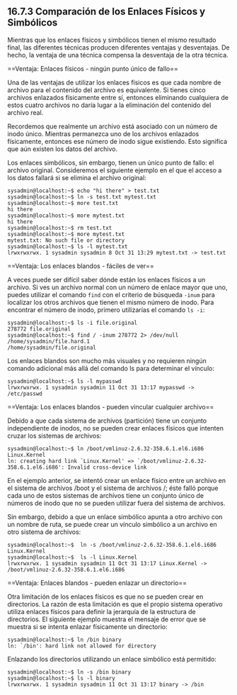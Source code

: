 ## 16.7.3 Comparación de los Enlaces Físicos y Simbólicos
Mientras que los enlaces físicos y simbólicos tienen el mismo resultado final, las diferentes técnicas producen diferentes ventajas y desventajas. De hecho, la ventaja de una técnica compensa la desventaja de la otra técnica.

==Ventaja: Enlaces físicos - ningún punto único de fallo==

Una de las ventajas de utilizar los enlaces físicos es que cada nombre de archivo para el contenido del archivo es equivalente. Si tienes cinco archivos enlazados físicamente entre sí, entonces eliminando cualquiera de estos cuatro archivos no daría lugar a la eliminación del contenido del archivo real.

Recordemos que realmente un archivo está asociado con un número de inodo único. Mientras permanezca uno de los archivos enlazados físicamente, entonces ese número de inodo sigue existiendo. Esto significa que aún existen los datos del archivo.

Los enlaces simbólicos, sin embargo, tienen un único punto de fallo: el archivo original. Consideremos el siguiente ejemplo en el que el acceso a los datos fallará si se elimina el archivo original:

```shell-session
sysadmin@localhost:~$ echo "hi there" > test.txt
sysadmin@localhost:~$ ln -s test.txt mytest.txt
sysadmin@localhost:~$ more test.txt
hi there
sysadmin@localhost:~$ more mytest.txt
hi there
sysadmin@localhost:~$ rm test.txt
sysadmin@localhost:~$ more mytest.txt
mytest.txt: No such file or directory
sysadmin@localhost:~$ ls -l mytest.txt
lrwxrwxrwx. 1 sysadmin sysadmin 8 Oct 31 13:29 mytest.txt -> test.txt
```

==Ventaja: Los enlaces blandos - fáciles de ver==

A veces puede ser difícil saber dónde están los enlaces físicos a un archivo. Si ves un archivo normal con un número de enlace mayor que uno, puedes utilizar el comando `find` con el criterio de búsqueda `-inum` para localizar los otros archivos que tienen el mismo número de inodo. Para encontrar el número de inodo, primero utilizarías el comando `ls -i`:

```shell-session
sysadmin@localhost:~$ ls -i file.original 
278772 file.original
sysadmin@localhost:~$ find / -inum 278772 2> /dev/null
/home/sysadmin/file.hard.1
/home/sysadmin/file.original
```

Los enlaces blandos son mucho más visuales y no requieren ningún comando adicional más allá del comando ls para determinar el vínculo:

```shell-session
sysadmin@localhost:~$ ls -l mypasswd
lrwxrwxrwx. 1 sysadmin sysadmin 11 Oct 31 13:17 mypasswd -> /etc/passwd
```

==Ventaja: Los enlaces blandos - pueden vincular cualquier archivo==

Debido a que cada sistema de archivos (partición) tiene un conjunto independiente de inodos, no se pueden crear enlaces físicos que intenten cruzar los sistemas de archivos:

```shell-session
sysadmin@localhost:~$ ln /boot/vmlinuz-2.6.32-358.6.1.el6.i686 Linux.Kernel
ln: creating hard link `Linux.Kernel' => `/boot/vmlinuz-2.6.32-358.6.1.el6.i686': Invalid cross-device link
```

En el ejemplo anterior, se intentó crear un enlace físico entre un archivo en el sistema de archivos /boot y el sistema de archivos /; éste falló porque cada uno de estos sistemas de archivos tiene un conjunto único de números de inodo que no se pueden utilizar fuera del sistema de archivos.

Sin embargo, debido a que un enlace simbólico apunta a otro archivo con un nombre de ruta, se puede crear un vínculo simbólico a un archivo en otro sistema de archivos:

```shell-session
sysadmin@localhost:~$  ln -s /boot/vmlinuz-2.6.32-358.6.1.el6.i686 Linux.Kernel
sysadmin@localhost:~$  ls -l Linux.Kernel
lrwxrwxrwx. 1 sysadmin sysadmin 11 Oct 31 13:17 Linux.Kernel -> /boot/vmlinuz-2.6.32-358.6.1.el6.i686
```

==Ventaja: Enlaces blandos - pueden enlazar un directorio==

Otra limitación de los enlaces físicos es que no se pueden crear en directorios. La razón de esta limitación es que el propio sistema operativo utiliza enlaces físicos para definir la jerarquía de la estructura de directorios. El siguiente ejemplo muestra el mensaje de error que se muestra si se intenta enlazar físicamente un directorio:

```shell-session
sysadmin@localhost:~$ ln /bin binary
ln: `/bin': hard link not allowed for directory
```

Enlazando los directorios utilizando un enlace simbólico está permitido:

```shell-session
sysadmin@localhost:~$ ln -s /bin binary
sysadmin@localhost:~$ ls -l binary
lrwxrwxrwx. 1 sysadmin sysadmin 11 Oct 31 13:17 binary -> /bin
```